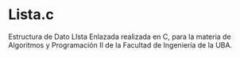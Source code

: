 # Lista.c
Estructura de Dato LIsta Enlazada realizada en C, para la materia de Algoritmos y Programación II de la Facultad de Ingeniería de la UBA.
